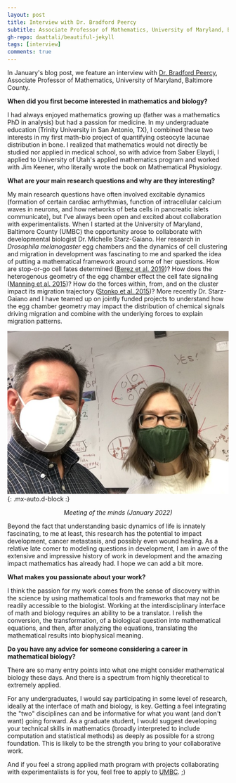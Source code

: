 ```yaml
---
layout: post
title: Interview with Dr. Bradford Peercy
subtitle: Associate Professor of Mathematics, University of Maryland, Baltimore County
gh-repo: daattali/beautiful-jekyll
tags: [interview]
comments: true
---
```


In January's blog post, we feature an interview with [Dr. Bradford Peercy](https://userpages.umbc.edu/~bpeercy/), Associate Professor of Mathematics, University of Maryland, Baltimore County.

**When did you first become interested in mathematics and biology?**

I had always enjoyed mathematics growing up (father was a mathematics PhD in analysis) but had a passion for medicine.  In my undergraduate education (Trinity University in San Antonio, TX), I combined these two interests in my first math-bio project of quantifying osteocyte lacunae distribution in bone. I realized that mathematics would not directly be studied nor applied in medical school, so with advice from Saber Elaydi, I applied to University of Utah's applied mathematics program and worked with Jim Keener, who literally wrote the book on Mathematical Physiology.

**What are your main research questions and why are they interesting?**

My main research questions have often involved excitable dynamics (formation of certain cardiac arrhythmias, function of intracellular calcium waves in neurons, and how networks of beta cells in pancreatic islets communicate), but I've always been open and excited about collaboration with experimentalists.  When I started at the University of Maryland, Baltimore County (UMBC) the opportunity arose to collaborate with developmental biologist Dr. Michelle Starz-Gaiano.  Her research in _Drosophila melanogaster_ egg chambers and the dynamics of cell clustering and migration in development was fascinating to me and sparked the idea of putting a mathematical framework around some of her questions.  How are stop-or-go cell fates determined ([Berez et al. 2019](https://doi.org/10.3389/fphys.2020.00803))?  How does the heterogenous geometry of the egg chamber effect the cell fate signaling ([Manning et al. 2015](https://doi.org/10.1038/ncomms8356))?  How do the forces within, from, and on the cluster impact its migration trajectory ([Stonko et al. 2015](https://doi.org/10.1371/journal.pone.0122799))?  More recently Dr. Starz-Gaiano and I have teamed up on jointly funded projects to understand how the egg chamber geometry may impact the distribution of chemical signals driving migration and combine with the underlying forces to explain migration patterns.  

![Dr. Peercy and Dr. Starz-Gaiano](/uploads/blog_images/peercy/Picture1.jpg){: .mx-auto.d-block :}
<p align="center"><i>Meeting of the minds (January 2022)</i></p>

Beyond the fact that understanding basic dynamics of life is innately fascinating, to me at least, this research has the potential to impact development, cancer metastasis, and possibly even wound healing.  As a relative late comer to modeling questions in development, I am in awe of the extensive and impressive history of work in development and the amazing impact mathematics has already had.  I hope we can add a bit more.

**What makes you passionate about your work?**

I think the passion for my work comes from the sense of discovery within the science by using mathematical tools and frameworks that may not be readily accessible to the biologist.  Working at the interdisciplinary interface of math and biology requires an ability to be a translator.  I relish the conversion, the transformation, of a biological question into mathematical equations, and then, after analyzing the equations, translating the mathematical results into biophysical meaning.

**Do you have any advice for someone considering a career in mathematical biology?**

There are so many entry points into what one might consider mathematical biology these days.  And there is a spectrum from highly theoretical to extremely applied.

For any undergraduates, I would say participating in some level of research, ideally at the interface of math and biology, is key.  Getting a feel integrating the "two" disciplines can and be informative for what you want (and don't want) going forward.  As a graduate student, I would suggest developing your technical skills in mathematics (broadly interpreted to include computation and statistical methods) as deeply as possible for a strong foundation.  This is likely to be the strength you bring to your collaborative work.

And if you feel a strong applied math program with projects collaborating with experimentalists is for you, feel free to apply to [UMBC](https://mathstat.umbc.edu/graduate-programs-of-study/). ;)
